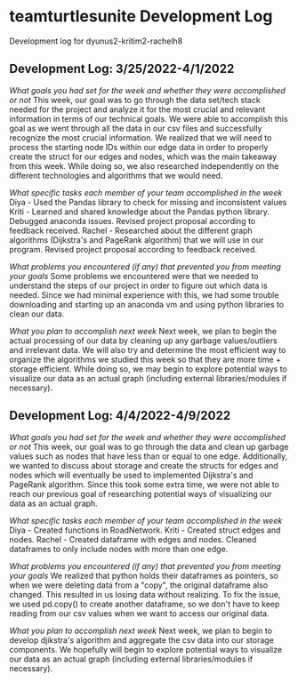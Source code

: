 # teamturtlesunite Development Log

Development log for dyunus2-kritim2-rachelh8

## Development Log: 3/25/2022-4/1/2022

_What goals you had set for the week and whether they were accomplished or not_
This week, our goal was to go through the data set/tech stack needed for the project and analyze it for the most crucial and relevant information in terms of our technical goals. We were able to accomplish this goal as we went through all the data in our csv files and successfully recognize the most crucial information. We realized that we will need to process the starting node IDs within our edge data in order to properly create the struct for our edges and nodes, which was the main takeaway from this week. While doing so, we also researched independently on the different technologies and algorithms that we would need.

_What specific tasks each member of your team accomplished in the week_
Diya - Used the Pandas library to check for missing and inconsistent values
Kriti - Learned and shared knowledge about the Pandas python library. Debugged anaconda issues. Revised project proposal according to feedback received.
Rachel - Researched about the different graph algorithms (Dijkstra's and PageRank algorithm) that we will use in our program. Revised project proposal according to feedback received.

_What problems you encountered (if any) that prevented you from meeting your goals_
Some problems we encountered were that we needed to understand the steps of our project in order to figure out which data is needed. Since we had minimal experience with this, we had some trouble downloading and starting up an anaconda vm and using python libraries to clean our data.

_What you plan to accomplish next week_
Next week, we plan to begin the actual processing of our data by cleaning up any garbage values/outliers and irrelevant data. We will also try and determine the most efficient way to organize the algorithms we studied this week so that they are more time + storage efficient. While doing so, we may begin to explore potential ways to visualize our data as an actual graph (including external libraries/modules if necessary).

## Development Log: 4/4/2022-4/9/2022

_What goals you had set for the week and whether they were accomplished or not_
This week, our goal was to go through the data and clean up garbage values such as nodes that have less than or equal to one edge. Additionally, we wanted to discuss about storage and create the structs for edges and nodes which will eventually be used to implemented Dijkstra's and PageRank algorithm. Since this took some extra time, we were not able to reach our previous goal of researching potential ways of visualizing our data as an actual graph.

_What specific tasks each member of your team accomplished in the week_
Diya - Created functions in RoadNetwork.
Kriti - Created struct edges and nodes.
Rachel - Created dataframe with edges and nodes. Cleaned dataframes to only include nodes with more than one edge.

_What problems you encountered (if any) that prevented you from meeting your goals_
We realized that python holds their dataframes as pointers, so when we were deleting data from a "copy", the original dataframe also changed. This resulted in us losing data without realizing. To fix the issue, we used pd.copy() to create another dataframe, so we don't have to keep reading from our csv values when we want to access our original data.

_What you plan to accomplish next week_
Next week, we plan to begin to develop djikstra's algorithm and aggregate the csv data into our storage components. We hopefully will begin to explore potential ways to visualize our data as an actual graph (including external libraries/modules if necessary).

